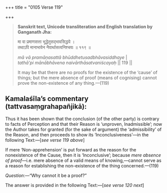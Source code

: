 +++
title = "0105 Verse 119"

+++
> **Sanskrit text, Unicode transliteration and English translation by Ganganath Jha:** 
>
> मा वा प्रमाणसत्ता भूद्धेतुसद्भावसिद्धये ।  
> तथाऽपि मानाभावेन नैवार्थासत्वनिश्चयः ॥ ११९ ॥ 
>
> *mā vā pramāṇasattā bhūddhetusadbhāvasiddhaye* \|  
> *tathā'pi mānābhāvena naivārthāsatvaniścayaḥ* \|\| 119 \|\| 
>
> It may be that there are no proofs for the existence of the ‘cause’ of things; but the mere absence of proof (means of cognising) cannot prove the non-existence of any thing.—(119)



## Kamalaśīla’s commentary (tattvasaṃgrahapañjikā):

Thus it has been shown that the conclusion (of the other party) is contrary to facts of Perception and that their Reason is ‘unproven, Inadmissible’; now the Author takes for granted (for the sake of argument) the ‘admissibility’ of the Reason, and then proceeds to show its ‘Inconclusiveness’—in the following Text:—[*see verse 119 above*]

If mere ‘Non-apprehension’ is put forward as the reason for the nonexistence of the Cause, then it is ‘Inconclusive’; because *mere absence of proof*—i.e. mere absence of a valid means of knowing,—cannot serve as a reason for establishing the non-existence of the thing concerned.—(119)

*Question*:—“Why cannot it be a proof?”

The answer is provided in the following Text:—[*see verse 120 next*]


